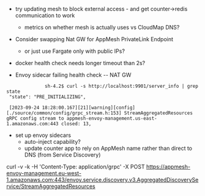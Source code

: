 - try updating mesh to block external access - and get counter->redis communication to work
    - metrics on whether mesh is actually uses vs CloudMap DNS?
- Consider swapping Nat GW for AppMesh PrivateLink Endpoint
    - or just use Fargate only with public IPs?
- docker health check needs longer timeout than 2s?

- Envoy sidecar failing health check -- NAT GW

```
              sh-4.2$ curl -s http://localhost:9901/server_info | grep state
 "state": "PRE_INITIALIZING",
```

```
 [2023-09-24 18:28:00.167][21][warning][config] [./source/common/config/grpc_stream.h:153] StreamAggregatedResources gRPC config stream to appmesh-envoy-management.us-east-1.amazonaws.com:443 closed: 13,
```

- set up envoy sidecars
    - auto-inject capability?
    - update counter app to rely on AppMesh name rather than direct to DNS (from Service Discovery)


curl -v -k -H 'Content-Type: application/grpc' -X POST https://appmesh-envoy-management.eu-west-1.amazonaws.com:443/envoy.service.discovery.v3.AggregatedDiscoveryService/StreamAggregatedResources
